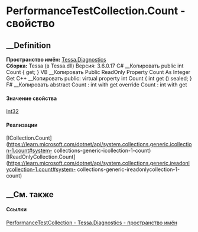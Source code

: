# PerformanceTestCollection.Count - свойство
##  __Definition
 **Пространство имён:** [Tessa.Diagnostics](N_Tessa_Diagnostics.htm)  
 **Сборка:** Tessa (в Tessa.dll) Версия: 3.6.0.17
C# __Копировать
     public int Count { get; }
VB __Копировать
     Public ReadOnly Property Count As Integer
    	Get
C++ __Копировать
     public:
    virtual property int Count {
    	int get () sealed;
    }
F# __Копировать
     abstract Count : int with get
    override Count : int with get
#### Значение свойства
[Int32](https://learn.microsoft.com/dotnet/api/system.int32)
#### Реализации
[ICollection<T>.Count](https://learn.microsoft.com/dotnet/api/system.collections.generic.icollection-1.count#system-
collections-generic-icollection-1-count)  
[IReadOnlyCollection<T>.Count](https://learn.microsoft.com/dotnet/api/system.collections.generic.ireadonlycollection-1.count#system-
collections-generic-ireadonlycollection-1-count)  
##  __См. также
#### Ссылки
[PerformanceTestCollection -
](T_Tessa_Diagnostics_PerformanceTestCollection.htm)
[Tessa.Diagnostics - пространство имён](N_Tessa_Diagnostics.htm)

